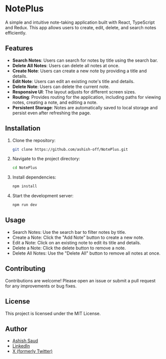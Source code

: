 
# NotePlus

A simple and intuitive note-taking application built with React, TypeScript and Redux. This app allows users to create, edit, delete, and search notes efficiently.

## Features

- **Search Notes**: Users can search for notes by title using the search bar.
- **Delete All Notes**: Users can delete all notes at once.
- **Create Note**: Users can create a new note by providing a title and details.
- **Edit Note**: Users can edit an existing note's title and details.
- **Delete Note**: Users can delete the current note.
- **Responsive UI**: The layout adjusts for different screen sizes.
- **Routing**: Provides routing for the application, including paths for viewing notes, creating a note, and editing a note.
- **Persistent Storage**: Notes are automatically saved to local storage and persist even after refreshing the page.


## Installation

1. Clone the repository:
   ```bash
   git clone https://github.com/ashish-off/NotePlus.git
   ```
2. Navigate to the project directory:
   ```bash
   cd NotePlus
   ```
3. Install dependencies:
   ```bash
   npm install
   ```
4. Start the development server:
   ```bash
   npm run dev
   ```

## Usage

- Search Notes: Use the search bar to filter notes by title.
- Create a Note: Click the "Add Note" button to create a new note.
- Edit a Note: Click on an existing note to edit its title and details.
- Delete a Note: Click the delete button to remove a note.
- Delete All Notes: Use the "Delete All" button to remove all notes at once.

## Contributing

Contributions are welcome! Please open an issue or submit a pull request for any improvements or bug fixes.

## License

This project is licensed under the MIT License. 

## Author

- [Ashish Saud](https://github.com/ashish-off)
- [LinkedIn](https://www.linkedin.com/in/ashish-saud-55ab57294)  
- [X (formerly Twitter)](https://x.com/ashish_saud15)  